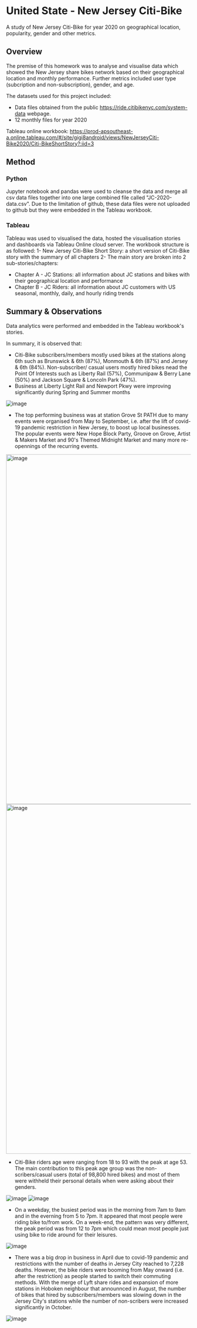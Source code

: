# United State - New Jersey Citi-Bike

A study of New Jersey Citi-Bike for year 2020 on geographical location, popularity, gender and other metrics.

## Overview

The premise of this homework was to analyse and visualise data which showed the New Jersey share bikes network based on their geographical location and monthly performance. Further metrics included user type (subcription and non-subscription), gender, and age. 

The datasets used for this project included:
* Data files obtained from the public https://ride.citibikenyc.com/system-data webpage.
* 12 monthly files for year 2020

Tableau online workbook: https://prod-apsoutheast-a.online.tableau.com/#/site/gigi8android/views/NewJerseyCiti-Bike2020/Citi-BikeShortStory?:iid=3

## Method

### Python

Jupyter notebook and pandas were used to cleanse the data and merge all csv data files together into one large combined file called "JC-2020-data.csv". Due to the limitation of github, these data files were not uploaded to github but they were embedded in the Tableau workbook.

### Tableau

Tableau was used to visualised the data, hosted the visualisation stories and dashboards via Tableau Online cloud server. The workbook structure is as followed:
1- New Jersey Citi-Bike Short Story: a short version of Citi-Bike story with the summary of all chapters
2- The main story are broken into 2 sub-stories/chapters:
  * Chapter A - JC Stations: all information about JC stations and bikes with their geographical location and performance
  * Chapter B - JC Riders: all information about JC customers with US seasonal, monthly, daily, and hourly riding trends

## Summary & Observations

Data analytics were performed and embedded in the Tableau workbook's stories.

In summary, it is observed that:
* Citi-Bike subscribers/members mostly used bikes at the stations along 6th such as Brunswick & 6th (87%), Monmouth & 6th (87%) and Jersey & 6th (84%). Non-subscriber/ casual users mostly hired bikes nead the Point Of Interests such as Liberty Rail (57%), Communipaw & Berry Lane (50%) and Jackson Square & Loncoln Park (47%).
* Business at Liberty Light Rail and Newport Pkwy were improving significantly during Spring and Summer months

![image](https://user-images.githubusercontent.com/92906443/162130235-82dfa481-37e1-4b7a-bbb8-e1d4e9594e30.png)

* The top performing business was at station Grove St PATH due to many events were organised from May to September, i.e. after the lift of covid-19 pandemic restriction in New Jersey, to boost up local businesses. The popular events were New Hope Block Party, Groove on Grove, Artist & Makers Market and 90's Themed Midnight Market and many more re-opennings of the recurring events.

<img width="954" alt="image" src="https://user-images.githubusercontent.com/92906443/162132019-15f7b795-a104-413f-b722-687c15d509ae.png">
<img width="954" alt="image" src="https://user-images.githubusercontent.com/92906443/162131839-7a4e612b-9a7e-4615-9611-b6750b72a2c8.png">

* Citi-Bike riders age were ranging from 18 to 93 with the peak at age 53. The main contribution to this peak age group was the non-scribers/casual users (total of 98,800 hired bikes) and most of them were withheld their personal details when were asking about their genders.

![image](https://user-images.githubusercontent.com/92906443/162130323-32a0d6db-0ea5-4127-9916-afb0e378db00.png)
![image](https://user-images.githubusercontent.com/92906443/162130559-07ddb731-d8b5-460c-bb0c-ec2a42fed960.png)


* On a weekday, the busiest period was in the morning from 7am to 9am and in the everning from 5 to 7pm. It appeared that most people were riding bike to/from work. On a week-end, the pattern was very different, the peak period was from 12 to 7pm which could mean most people just using bike to ride around for their leisures.

![image](https://user-images.githubusercontent.com/92906443/162130368-2a20f46e-a75f-4086-a2df-af360b21585b.png)

* There was a big drop in business in April due to covid-19 pandemic and restrictions with the number of deaths in Jersey City reached to 7,228 deaths. However, the bike riders were booming from May onward (i.e. after the restriction) as people started to switch their commuting methods. With the merge of Lyft share rides and expansion of more stations in Hoboken neighbour that announnced in August, the number of bikes that hired by subscribers/members was slowing down in the Jersey City's stations while the number of non-scribers were increased significantly in October.

![image](https://user-images.githubusercontent.com/92906443/162130405-bb13fec8-93f9-44f0-a20d-eeed889a14d2.png)

